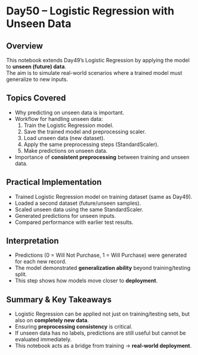 # Day50 – Logistic Regression with Unseen Data

## Overview
This notebook extends Day49’s Logistic Regression by applying the model to **unseen (future) data**.  
The aim is to simulate real-world scenarios where a trained model must generalize to new inputs.

## Topics Covered
- Why predicting on unseen data is important.
- Workflow for handling unseen data:
  1. Train the Logistic Regression model.
  2. Save the trained model and preprocessing scaler.
  3. Load unseen data (new dataset).
  4. Apply the same preprocessing steps (StandardScaler).
  5. Make predictions on unseen data.
- Importance of **consistent preprocessing** between training and unseen data.

## Practical Implementation
- Trained Logistic Regression model on training dataset (same as Day49).  
- Loaded a second dataset (future/unseen samples).  
- Scaled unseen data using the same StandardScaler.  
- Generated predictions for unseen inputs.  
- Compared performance with earlier test results.

## Interpretation
- Predictions (0 = Will Not Purchase, 1 = Will Purchase) were generated for each new record.  
- The model demonstrated **generalization ability** beyond training/testing split.  
- This step shows how models move closer to **deployment**.

## Summary & Key Takeaways
- Logistic Regression can be applied not just on training/testing sets, but also on **completely new data**.  
- Ensuring **preprocessing consistency** is critical.  
- If unseen data has no labels, predictions are still useful but cannot be evaluated immediately.  
- This notebook acts as a bridge from training → **real-world deployment**.
